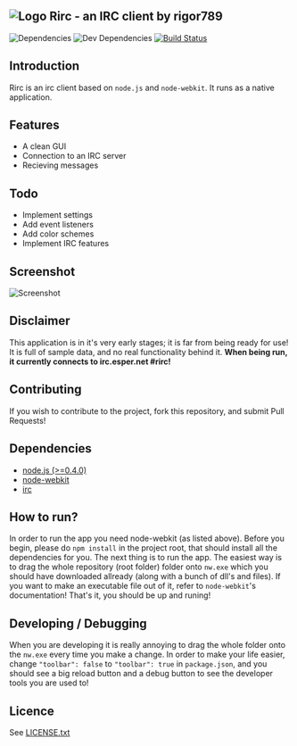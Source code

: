## ![Logo](https://github.com/rigor789/Rirc/raw/master/icon48.png "Rirc - an IRC client by rigor789") Rirc - an IRC client by rigor789

![Dependencies](https://david-dm.org/rigor789/rirc.png)
![Dev Dependencies](https://david-dm.org/rigor789/rirc/dev-status.png?theme=shields.io)
[![Build Status](https://travis-ci.org/rigor789/Rirc.svg?branch=dev)](https://travis-ci.org/rigor789/Rirc)

## Introduction

Rirc is an irc client based on `node.js` and `node-webkit`. It runs as a native application.

## Features

* A clean GUI
* Connection to an IRC server
* Recieving messages

## Todo

* Implement settings
* Add event listeners
* Add color schemes
* Implement IRC features

## Screenshot

![Screenshot](https://github.com/rigor789/Rirc/raw/master/screenshot.png "Rirc - an IRC client by rigor789")

## Disclaimer

This application is in it's very early stages; it is far from being ready for use! It is full of sample data, and no real functionality behind it. **When being run, it currently connects to irc.esper.net #rirc!**

## Contributing

If you wish to contribute to the project, fork this repository, and submit Pull Requests!

## Dependencies

* [node.js (>=0.4.0)](http://nodejs.org/)
* [node-webkit](https://github.com/rogerwang/node-webkit)
* [irc](https://github.com/martynsmith/node-irc/tree/0.3.x)

## How to run?

In order to run the app you need node-webkit (as listed above). Before you begin, please do `npm install` in the project root, that should install all the dependencies for you. The next thing is to run the app. The easiest way is to drag the whole repository (root folder) folder onto `nw.exe` which you should have downloaded allready (along with a bunch of dll's and files). If you want to make an executable file out of it, refer to `node-webkit`'s documentation! That's it, you should be up and runing!

## Developing / Debugging

When you are developing it is really annoying to drag the whole folder onto the `nw.exe` every time you make a change. In order to make your life easier, change `"toolbar": false` to `"toolbar": true` in `package.json`, and you should see a big reload button and a debug button to see the developer tools you are used to!

## Licence

See [LICENSE.txt](https://github.com/rigor789/Rirc/blob/master/LICENSE.txt)
